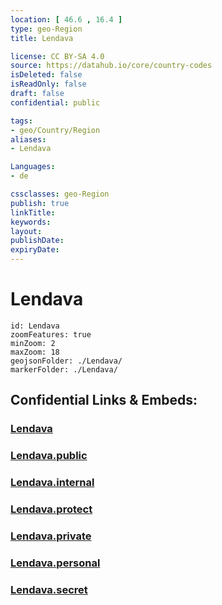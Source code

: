 ```yaml
---
location: [ 46.6 , 16.4 ] 
type: geo-Region
title: Lendava

license: CC BY-SA 4.0
source: https://datahub.io/core/country-codes
isDeleted: false
isReadOnly: false
draft: false
confidential: public

tags:
- geo/Country/Region
aliases:
- Lendava

Languages:
- de

cssclasses: geo-Region
publish: true
linkTitle: 
keywords: 
layout: 
publishDate: 
expiryDate: 
---
```


# Lendava

```leaflet
id: Lendava
zoomFeatures: true 
minZoom: 2 
maxZoom: 18
geojsonFolder: ./Lendava/
markerFolder: ./Lendava/
```


## Confidential Links & Embeds: 

### [Lendava](/_Standards/Earth/Continent/Europe/Europe~Central/Slovenia/Regions~Slovenia/Pomurska/counties~Pomurska/Lendava.md) 

### [Lendava.public](/_public/Earth/Continent/Europe/Europe~Central/Slovenia/Regions~Slovenia/Pomurska/counties~Pomurska/Lendava.public.md) 

### [Lendava.internal](/_internal/Earth/Continent/Europe/Europe~Central/Slovenia/Regions~Slovenia/Pomurska/counties~Pomurska/Lendava.internal.md) 

### [Lendava.protect](/_protect/Earth/Continent/Europe/Europe~Central/Slovenia/Regions~Slovenia/Pomurska/counties~Pomurska/Lendava.protect.md) 

### [Lendava.private](/_private/Earth/Continent/Europe/Europe~Central/Slovenia/Regions~Slovenia/Pomurska/counties~Pomurska/Lendava.private.md) 

### [Lendava.personal](/_personal/Earth/Continent/Europe/Europe~Central/Slovenia/Regions~Slovenia/Pomurska/counties~Pomurska/Lendava.personal.md) 

### [Lendava.secret](/_secret/Earth/Continent/Europe/Europe~Central/Slovenia/Regions~Slovenia/Pomurska/counties~Pomurska/Lendava.secret.md)

